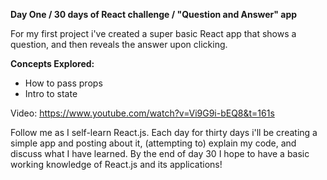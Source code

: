 **Day One / 30 days of React challenge / "Question and Answer" app**

For my first project i've created a super basic React app that shows a question, and then reveals the answer upon clicking.

**Concepts Explored:**
- How to pass props
- Intro to state

Video: https://www.youtube.com/watch?v=Vi9G9i-bEQ8&t=161s

Follow me as I self-learn React.js. Each day for thirty days i'll be creating a simple app and posting about it, (attempting to) explain my code, and discuss what I have learned. By the end of day 30 I hope to have a basic working knowledge of React.js and its applications!
